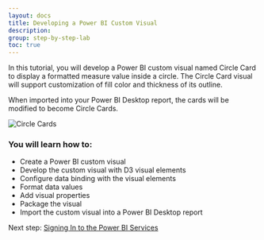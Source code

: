 ```yaml
---
layout: docs
title: Developing a Power BI Custom Visual
description: 
group: step-by-step-lab
toc: true
---
```


In this tutorial, you will develop a Power BI custom visual named Circle Card to display a formatted measure value inside a circle. The Circle Card visual will support customization of fill color and thickness of its outline.

When imported into your Power BI Desktop report, the cards will be modified to become Circle Cards.

![Circle Cards](../images/circle-cards.png)

### You will learn how to:
* Create a Power BI custom visual
* Develop the custom visual with D3 visual elements
* Configure data binding with the visual elements
* Format data values
* Add visual properties
* Package the visual
* Import the custom visual into a Power BI Desktop report

Next step: [Signing In to the Power BI Services](../signing-in-to-the-power-bi-service/)
